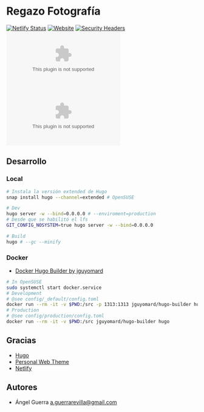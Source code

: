 # Regazo Fotografía

[![Netlify Status](https://api.netlify.com/api/v1/badges/3f25361b-bf17-41ae-8dac-6dc3ca967f17/deploy-status)](https://app.netlify.com/sites/regazofotografia/deploys)
[![Website](https://img.shields.io/website?down_color=b71c1c&down_message=offline&up_color=76ff03&up_message=online&url=https%3A%2F%2Fwww.regazofotografia.com)](https://regazofotografia.com)
[![Security Headers](https://img.shields.io/security-headers?url=https%3A%2F%2Fregazofotografia.com)](https://regazofotografia.com)
[![Mozilla HTTP Observatory Grade](https://img.shields.io/mozilla-observatory/grade-score/regazofotografia.com?publish)](https://observatory.mozilla.org/analyze/regazofotografia.com?third-party=false)
[![Chromium HSTS preload](https://img.shields.io/hsts/preload/regazofotografia.com)](https://hstspreload.org/)

## Desarrollo

### Local

```bash
# Instala la versión extended de Hugo
snap install hugo --channel=extended # OpenSUSE

# Dev
hugo server -w --bind=0.0.0.0 # --enviroment=production
# Desde que se habilitó el lfs
GIT_CONFIG_NOSYSTEM=true hugo server -w --bind=0.0.0.0

# Build
hugo # --gc --minify
```

### Docker

- [Docker Hugo Builder by jguyomard](https://hub.docker.com/r/jguyomard/hugo-builder/)

```bash
# In OpenSUSE
sudo systemctl start docker.service
# Development
# @see config/_default/config.toml
docker run --rm -it -v $PWD:/src -p 1313:1313 jguyomard/hugo-builder hugo server -w --bind=0.0.0.0
# Production
# @see config/production/config.toml
docker run --rm -it -v $PWD:/src jguyomard/hugo-builder hugo
```

## Gracias

- [Hugo](https://gohugo.io/)
- [Personal Web Theme](https://themes.gohugo.io/personal-web/)
- [Netlify](https://www.netlify.com/)

## Autores

- Ángel Guerra <a.guerrarevilla@gmail.com>